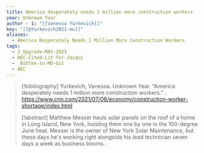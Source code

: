 ```yaml
---
title: America desperately needs 1 million more construction workers
year: Unknown Year
author - 1: "[[Vanessa Yurkevich]]"
key: "[[@Yurkevich2021-mu]]"
aliases:
  - America Desperately Needs 1 Million More Construction Workers
tags:
  - 2_Upgrade-MAY-2023
  - AEC-Cited-Lit-for-Jacqui
  - _BibTex-to-MD-Git
  - AEC
---
```


> [!bibliography]
> Yurkevich, Vanessa. Unknown Year. “America desperately needs 1 million more construction workers.” . https://www.cnn.com/2021/07/08/economy/construction-worker-shortage/index.html

> [!abstract]
> Matthew Messer hauls solar panels on the roof of a home in Long Island, New York, hoisting them one by one in the 100-degree June heat. Messer is the owner of New York Solar Maintenance, but these days he's working right alongside his lead technician seven days a week as business booms.